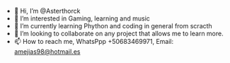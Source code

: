- 👋 Hi, I’m @Asterthorck
- 👀 I’m interested in Gaming, learning and music
- 🌱 I’m currently learning Phython and coding in general from scracth
- 💞️ I’m looking to collaborate on any project that allows me to learn more.
- 📫 How to reach me, WhatsPpp +50683469971, Email: amejias98@hotmail.es

<!---
Asterthorck/Asterthorck is a ✨ special ✨ repository because its `README.md` (this file) appears on your GitHub profile.
You can click the Preview link to take a look at your changes.
--->
